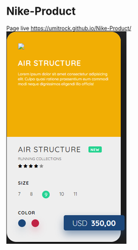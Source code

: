 # Nike-Product
Page live https://umitrock.github.io/Nike-Product/
<img src="https://github.com/UmitRock/Nike-Product/blob/main/page.png?raw=true" alt="">
